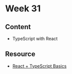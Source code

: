 # Week 31

## Content

- TypeScript with React

## Resource

- [React + TypeScript Basics](https://www.youtube.com/watch?v=gieEQFIfgYc&t=2s )
